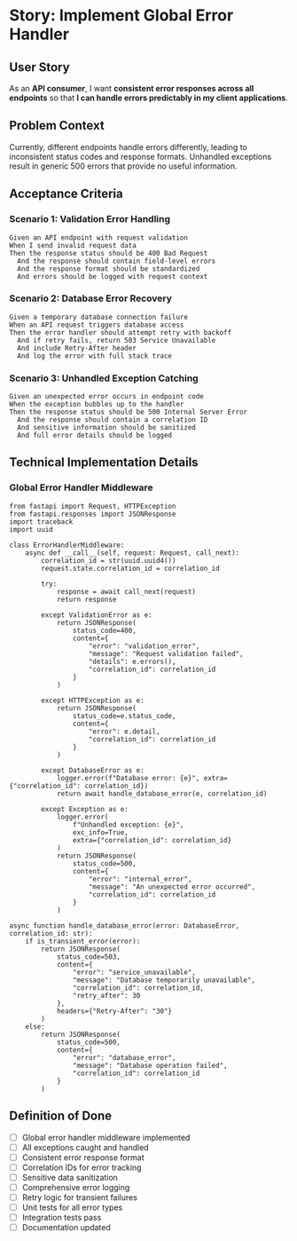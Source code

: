 # Story: Implement Global Error Handler

## User Story
As an **API consumer**, I want **consistent error responses across all endpoints** so that **I can handle errors predictably in my client applications**.

## Problem Context
Currently, different endpoints handle errors differently, leading to inconsistent status codes and response formats. Unhandled exceptions result in generic 500 errors that provide no useful information.

## Acceptance Criteria

### Scenario 1: Validation Error Handling
```gherkin
Given an API endpoint with request validation
When I send invalid request data
Then the response status should be 400 Bad Request
  And the response should contain field-level errors
  And the response format should be standardized
  And errors should be logged with request context
```

### Scenario 2: Database Error Recovery
```gherkin
Given a temporary database connection failure
When an API request triggers database access
Then the error handler should attempt retry with backoff
  And if retry fails, return 503 Service Unavailable
  And include Retry-After header
  And log the error with full stack trace
```

### Scenario 3: Unhandled Exception Catching
```gherkin
Given an unexpected error occurs in endpoint code
When the exception bubbles up to the handler
Then the response status should be 500 Internal Server Error
  And the response should contain a correlation ID
  And sensitive information should be sanitized
  And full error details should be logged
```

## Technical Implementation Details

### Global Error Handler Middleware
```
from fastapi import Request, HTTPException
from fastapi.responses import JSONResponse
import traceback
import uuid

class ErrorHandlerMiddleware:
    async def __call__(self, request: Request, call_next):
        correlation_id = str(uuid.uuid4())
        request.state.correlation_id = correlation_id
        
        try:
            response = await call_next(request)
            return response
            
        except ValidationError as e:
            return JSONResponse(
                status_code=400,
                content={
                    "error": "validation_error",
                    "message": "Request validation failed",
                    "details": e.errors(),
                    "correlation_id": correlation_id
                }
            )
            
        except HTTPException as e:
            return JSONResponse(
                status_code=e.status_code,
                content={
                    "error": e.detail,
                    "correlation_id": correlation_id
                }
            )
            
        except DatabaseError as e:
            logger.error(f"Database error: {e}", extra={"correlation_id": correlation_id})
            return await handle_database_error(e, correlation_id)
            
        except Exception as e:
            logger.error(
                f"Unhandled exception: {e}",
                exc_info=True,
                extra={"correlation_id": correlation_id}
            )
            return JSONResponse(
                status_code=500,
                content={
                    "error": "internal_error",
                    "message": "An unexpected error occurred",
                    "correlation_id": correlation_id
                }
            )

async function handle_database_error(error: DatabaseError, correlation_id: str):
    if is_transient_error(error):
        return JSONResponse(
            status_code=503,
            content={
                "error": "service_unavailable",
                "message": "Database temporarily unavailable",
                "correlation_id": correlation_id,
                "retry_after": 30
            },
            headers={"Retry-After": "30"}
        )
    else:
        return JSONResponse(
            status_code=500,
            content={
                "error": "database_error",
                "message": "Database operation failed",
                "correlation_id": correlation_id
            }
        )
```

## Definition of Done
- [ ] Global error handler middleware implemented
- [ ] All exceptions caught and handled
- [ ] Consistent error response format
- [ ] Correlation IDs for error tracking
- [ ] Sensitive data sanitization
- [ ] Comprehensive error logging
- [ ] Retry logic for transient failures
- [ ] Unit tests for all error types
- [ ] Integration tests pass
- [ ] Documentation updated